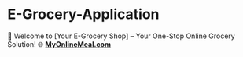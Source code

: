 # E-Grocery-Application
🛒 Welcome to [Your E-Grocery Shop] – Your One-Stop Online Grocery Solution! 🌐
[**MyOnlineMeal.com**](https://ganeshr1109.github.io/E-Grocery-Application/)
